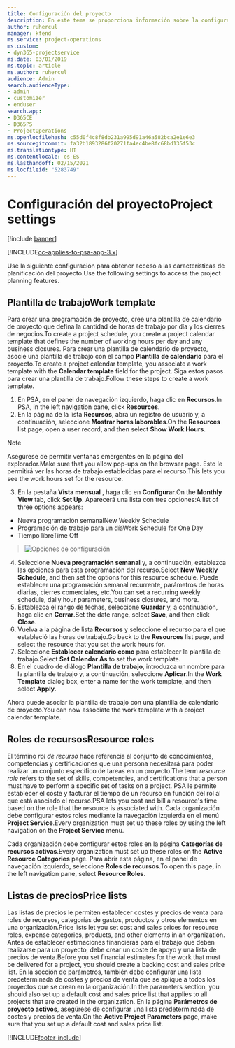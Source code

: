 ```yaml
---
title: Configuración del proyecto
description: En este tema se proporciona información sobre la configuración de administración del proyecto.
author: ruhercul
manager: kfend
ms.service: project-operations
ms.custom:
- dyn365-projectservice
ms.date: 03/01/2019
ms.topic: article
ms.author: ruhercul
audience: Admin
search.audienceType:
- admin
- customizer
- enduser
search.app:
- D365CE
- D365PS
- ProjectOperations
ms.openlocfilehash: c55d0f4c8f8db231a995d91a46a582bca2e1e6e3
ms.sourcegitcommit: fa32b1893286f20271fa4ec4be8fc68bd135f53c
ms.translationtype: HT
ms.contentlocale: es-ES
ms.lasthandoff: 02/15/2021
ms.locfileid: "5283749"
---
```

# <a name="project-settings"></a><span data-ttu-id="6ea1b-103">Configuración del proyecto</span><span class="sxs-lookup"><span data-stu-id="6ea1b-103">Project settings</span></span>

[!include [banner](../includes/psa-now-project-operations.md)]

[!INCLUDE[cc-applies-to-psa-app-3.x](../includes/cc-applies-to-psa-app-3x.md)]

<span data-ttu-id="6ea1b-104">Use la siguiente configuración para obtener acceso a las características de planificación del proyecto.</span><span class="sxs-lookup"><span data-stu-id="6ea1b-104">Use the following settings to access the project planning features.</span></span>

## <a name="work-template"></a><span data-ttu-id="6ea1b-105">Plantilla de trabajo</span><span class="sxs-lookup"><span data-stu-id="6ea1b-105">Work template</span></span>

<span data-ttu-id="6ea1b-106">Para crear una programación de proyecto, cree una plantilla de calendario de proyecto que defina la cantidad de horas de trabajo por día y los cierres de negocios.</span><span class="sxs-lookup"><span data-stu-id="6ea1b-106">To create a project schedule, you create a project calendar template that defines the number of working hours per day and any business closures.</span></span> <span data-ttu-id="6ea1b-107">Para crear una plantilla de calendario de proyecto, asocie una plantilla de trabajo con el campo **Plantilla de calendario** para el proyecto.</span><span class="sxs-lookup"><span data-stu-id="6ea1b-107">To create a project calendar template, you associate a work template with the **Calendar template** field for the project.</span></span> <span data-ttu-id="6ea1b-108">Siga estos pasos para crear una plantilla de trabajo.</span><span class="sxs-lookup"><span data-stu-id="6ea1b-108">Follow these steps to create a work template.</span></span>

1. <span data-ttu-id="6ea1b-109">En PSA, en el panel de navegación izquierdo, haga clic en **Recursos**.</span><span class="sxs-lookup"><span data-stu-id="6ea1b-109">In PSA, in the left navigation pane, click **Resources**.</span></span> 
2. <span data-ttu-id="6ea1b-110">En la página de la lista **Recursos**, abra un registro de usuario y, a continuación, seleccione **Mostrar horas laborables**.</span><span class="sxs-lookup"><span data-stu-id="6ea1b-110">On the **Resources** list page, open a user record, and then select **Show Work Hours**.</span></span>

  > [!NOTE]
  > <span data-ttu-id="6ea1b-111">Asegúrese de permitir ventanas emergentes en la página del explorador.</span><span class="sxs-lookup"><span data-stu-id="6ea1b-111">Make sure that you allow pop-ups on the browser page.</span></span> <span data-ttu-id="6ea1b-112">Esto le permitirá ver las horas de trabajo establecidas para el recurso.</span><span class="sxs-lookup"><span data-stu-id="6ea1b-112">This lets you see the work hours set for the resource.</span></span>
  
3. <span data-ttu-id="6ea1b-113">En la pestaña **Vista mensual** , haga clic en **Configurar**.</span><span class="sxs-lookup"><span data-stu-id="6ea1b-113">On the **Monthly View** tab, click **Set Up**.</span></span> <span data-ttu-id="6ea1b-114">Aparecerá una lista con tres opciones:</span><span class="sxs-lookup"><span data-stu-id="6ea1b-114">A list of three options appears:</span></span> 

  - <span data-ttu-id="6ea1b-115">Nueva programación semanal</span><span class="sxs-lookup"><span data-stu-id="6ea1b-115">New Weekly Schedule</span></span>
  - <span data-ttu-id="6ea1b-116">Programación de trabajo para un día</span><span class="sxs-lookup"><span data-stu-id="6ea1b-116">Work Schedule for One Day</span></span>
  - <span data-ttu-id="6ea1b-117">Tiempo libre</span><span class="sxs-lookup"><span data-stu-id="6ea1b-117">Time Off</span></span>

> ![Opciones de configuración](media/project-13.png)

4. <span data-ttu-id="6ea1b-119">Seleccione **Nueva programación semanal** y, a continuación, establezca las opciones para esta programación del recurso.</span><span class="sxs-lookup"><span data-stu-id="6ea1b-119">Select **New Weekly Schedule**, and then set the options for this resource schedule.</span></span> <span data-ttu-id="6ea1b-120">Puede establecer una programación semanal recurrente, parámetros de horas diarias, cierres comerciales, etc.</span><span class="sxs-lookup"><span data-stu-id="6ea1b-120">You can set a recurring weekly schedule, daily hour parameters, business closures, and more.</span></span>
5. <span data-ttu-id="6ea1b-121">Establezca el rango de fechas, seleccione **Guardar** y, a continuación, haga clic en **Cerrar**.</span><span class="sxs-lookup"><span data-stu-id="6ea1b-121">Set the date range, select **Save**, and then click **Close**.</span></span> 
6. <span data-ttu-id="6ea1b-122">Vuelva a la página de lista **Recursos** y seleccione el recurso para el que estableció las horas de trabajo.</span><span class="sxs-lookup"><span data-stu-id="6ea1b-122">Go back to the **Resources** list page, and select the resource that you set the work hours for.</span></span> 
7. <span data-ttu-id="6ea1b-123">Seleccione **Establecer calendario como** para establecer la plantilla de trabajo.</span><span class="sxs-lookup"><span data-stu-id="6ea1b-123">Select **Set Calendar As** to set the work template.</span></span> 
8. <span data-ttu-id="6ea1b-124">En el cuadro de diálogo **Plantilla de trabajo**, introduzca un nombre para la plantilla de trabajo y, a continuación, seleccione **Aplicar**.</span><span class="sxs-lookup"><span data-stu-id="6ea1b-124">In the **Work Template** dialog box, enter a name for the work template, and then select **Apply**.</span></span> 

<span data-ttu-id="6ea1b-125">Ahora puede asociar la plantilla de trabajo con una plantilla de calendario de proyecto.</span><span class="sxs-lookup"><span data-stu-id="6ea1b-125">You can now associate the work template with a project calendar template.</span></span>

## <a name="resource-roles"></a><span data-ttu-id="6ea1b-126">Roles de recursos</span><span class="sxs-lookup"><span data-stu-id="6ea1b-126">Resource roles</span></span>

<span data-ttu-id="6ea1b-127">El término *rol de recurso* hace referencia al conjunto de conocimientos, competencias y certificaciones que una persona necesitará para poder realizar un conjunto específico de tareas en un proyecto.</span><span class="sxs-lookup"><span data-stu-id="6ea1b-127">The term *resource role* refers to the set of skills, competencies, and certifications that a person must have to perform a specific set of tasks on a project.</span></span> <span data-ttu-id="6ea1b-128">PSA le permite establecer el coste y facturar el tiempo de un recurso en función del rol al que está asociado el recurso.</span><span class="sxs-lookup"><span data-stu-id="6ea1b-128">PSA lets you cost and bill a resource's time based on the role that the resource is associated with.</span></span> <span data-ttu-id="6ea1b-129">Cada organización debe configurar estos roles mediante la navegación izquierda en el menú **Project Service**.</span><span class="sxs-lookup"><span data-stu-id="6ea1b-129">Every organization must set up these roles by using the left navigation on the **Project Service** menu.</span></span>

<span data-ttu-id="6ea1b-130">Cada organización debe configurar estos roles en la página **Categorías de recursos activas**.</span><span class="sxs-lookup"><span data-stu-id="6ea1b-130">Every organization must set up these roles on the **Active Resource Categories** page.</span></span> <span data-ttu-id="6ea1b-131">Para abrir esta página, en el panel de navegación izquierdo, seleccione **Roles de recursos**.</span><span class="sxs-lookup"><span data-stu-id="6ea1b-131">To open this page, in the left navigation pane, select **Resource Roles**.</span></span>

## <a name="price-lists"></a><span data-ttu-id="6ea1b-132">Listas de precios</span><span class="sxs-lookup"><span data-stu-id="6ea1b-132">Price lists</span></span>

<span data-ttu-id="6ea1b-133">Las listas de precios le permiten establecer costes y precios de venta para roles de recursos, categorías de gastos, productos y otros elementos en una organización.</span><span class="sxs-lookup"><span data-stu-id="6ea1b-133">Price lists let you set cost and sales prices for resource roles, expense categories, products, and other elements in an organization.</span></span> <span data-ttu-id="6ea1b-134">Antes de establecer estimaciones financieras para el trabajo que deben realizarse para un proyecto, debe crear un coste de apoyo y una lista de precios de venta.</span><span class="sxs-lookup"><span data-stu-id="6ea1b-134">Before you set financial estimates for the work that must be delivered for a project, you should create a backing cost and sales price list.</span></span> <span data-ttu-id="6ea1b-135">En la sección de parámetros, también debe configurar una lista predeterminada de costes y precios de venta que se aplique a todos los proyectos que se crean en la organización.</span><span class="sxs-lookup"><span data-stu-id="6ea1b-135">In the parameters section, you should also set up a default cost and sales price list that applies to all projects that are created in the organization.</span></span> <span data-ttu-id="6ea1b-136">En la página **Parámetros de proyecto activos**, asegúrese de configurar una lista predeterminada de costes y precios de venta.</span><span class="sxs-lookup"><span data-stu-id="6ea1b-136">On the **Active Project Parameters** page, make sure that you set up a default cost and sales price list.</span></span>


[!INCLUDE[footer-include](../includes/footer-banner.md)]